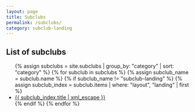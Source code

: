 ```yaml
---
layout: page
title: Subclubs
permalink: /subclubs/
category: subclub-landing
---
```


## List of subclubs

<ul>
  {% assign subclubs = site.subclubs | group_by: "category" | sort: "category" %}
  {% for subclub in subclubs %}
    {% assign subclub_name = subclub.name %}
    {% if subclub_name != "subclub-landing" %}
      {% assign subclub_index = subclub.items | where: "layout", "landing" | first %}
  <li><a href="{{ site.baseurl }}/{{ subclub_name | uri_escape }}/">{{ subclub_index.title | xml_escape }}</a></li>
    {% endif %}
  {% endfor %}
</ul>
